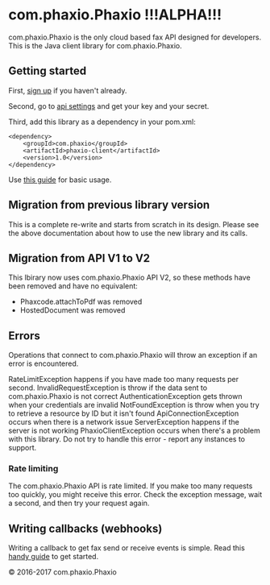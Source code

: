 # com.phaxio.Phaxio !!!ALPHA!!!

com.phaxio.Phaxio is the only cloud based fax API designed for developers. This is the Java client library for com.phaxio.Phaxio.

## Getting started

First, [sign up](https://console.phaxio.com/signup) if you haven't already.

Second, go to [api settings](https://console.phaxio.com/apiSettings) and get your key and your secret.

Third, add this library as a dependency in your pom.xml:

    <dependency>
        <groupId>com.phaxio</groupId>
        <artifactId>phaxio-client</artifactId>
        <version>1.0</version>
    </dependency>

Use [this guide](QUICKSTART.md) for basic usage.

## Migration from previous library version

This is a complete re-write and starts from scratch in its design. Please see the above documentation about how to use the new library and its calls.

## Migration from API V1 to V2

This lbirary now uses com.phaxio.Phaxio API V2, so these methods have been removed and have no equivalent:

- Phaxcode.attachToPdf was removed
- HostedDocument was removed

## Errors

Operations that connect to com.phaxio.Phaxio will throw an exception if an error is encountered.

RateLimitException happens if you have made too many requests per second.
InvalidRequestException is throw if the data sent to com.phaxio.Phaxio is not correct
AuthenticationException gets thrown when your credentials are invalid
NotFoundException is throw when you try to retrieve a resource by ID but it isn't found
ApiConnectionException occurs when there is a network issue
ServerException happens if the server is not working
PhaxioClientException occurs when there's a problem with this library. Do not try to handle this error - report any instances
to support.

### Rate limiting

The com.phaxio.Phaxio API is rate limited. If you make too many requests too quickly, you might receive this error.
Check the exception message, wait a second, and then try your request again.

## Writing callbacks (webhooks)

Writing a callback to get fax send or receive events is simple. Read this [handy guide](CALLBACKS.md) to get started.

&copy; 2016-2017 com.phaxio.Phaxio